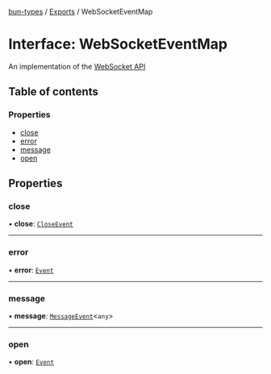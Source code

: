 [bun-types](https://oven-sh.github.io/bun-types/README.md) / [Exports](https://oven-sh.github.io/bun-types/modules.md) / WebSocketEventMap

# Interface: WebSocketEventMap

An implementation of the [WebSocket API](https://developer.mozilla.org/en-US/docs/Web/API/WebSocket)

## Table of contents

### Properties

- [close](https://oven-sh.github.io/bun-types/interfaces/WebSocketEventMap.md#close)
- [error](https://oven-sh.github.io/bun-types/interfaces/WebSocketEventMap.md#error)
- [message](https://oven-sh.github.io/bun-types/interfaces/WebSocketEventMap.md#message)
- [open](https://oven-sh.github.io/bun-types/interfaces/WebSocketEventMap.md#open)

## Properties

### close

• **close**: [`CloseEvent`](https://oven-sh.github.io/bun-types/modules.md#closeevent)

___

### error

• **error**: [`Event`](https://oven-sh.github.io/bun-types/modules.md#event)

___

### message

• **message**: [`MessageEvent`](https://oven-sh.github.io/bun-types/modules.md#messageevent)<`any`\>

___

### open

• **open**: [`Event`](https://oven-sh.github.io/bun-types/modules.md#event)
